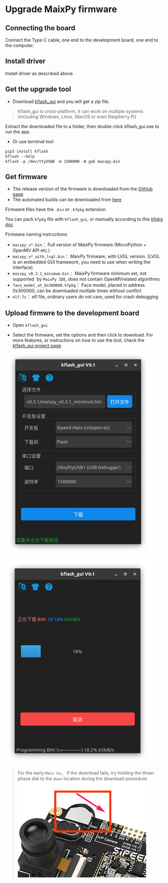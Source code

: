 Upgrade MaixPy firmware
===========

## Connecting the board

Connect the Type C cable, one end to the development board, one end to the computer.


## Install driver

Install driver as described above

## Get the upgrade tool

* Download [kflash_gui](https://github.com/sipeed/kflash_gui/releases) and you will get a zip file.
> kflash_gui is cross-platform, it can work on multiple systems (including Windows, Linux, MacOS or even Raspberry Pi)

Extract the downloaded file to a folder, then double-click kflash_gui.exe to run the app.

* Or use terminal tool
```
pip3 install kflash
kflash --help
kflash -p /dev/ttyUSB0 -b 1500000 -B goE maixpy.bin
```

## Get firmware

* The release version of the firmware is downloaded from the [GitHub page](https://github.com/sipeed/MaixPy/releases)
* The automated builds can be downloaded from [here](http://dl.sipeed.com/MAIX/MaixPy/release/master/)

Firmware files have the `.bin` or `.kfpkg` extension

You can pack `kfpkg` file with `kflash_gui`, or manually according to this [kfpkg doc](http://blog.sipeed.com/p/390.html)

Firmware naming instructions:

* `maixpy_v*.bin`： Full version of MaixPy firmware (MicroPython + OpenMV API etc.)
* `maixpy_v*_with_lvgl.bin`： MaixPy firmware, with LVGL version. (LVGL is an embedded GUI framework, you need to use when writing the interface)
* `maixpy_v0.3.1_minimum.bin`： MaixPy firmware minimum set, not supported ´by `MaixPy IDE`, does not contain OpenMVrelated algorithms
* `face_model_at_0x300000.kfpkg`： Face model, placed in address 0x300000, can be downloaded multiple times without conflict
* `elf.7z`： elf file, ordinary users do not care, used for crash debugging

## Upload firmwre to the development board

* Open `kflash_gui`

* Select the firmware, set the options and then click to download. For more features, or instructions on how to use the tool, check the [kflash_gui project page](https://github.com/sipeed/kflash_gui)

![](../../assets/kflash_gui_screenshot_1.png)

![](../../assets/kflash_gui_screenshot_download.png)

> For the early `Maix Go`， if the download fails, try holding the three-phase dial to the `down` location during the download procedure.
![Go Key Down](../../assets/Go_Key_Down.png)

